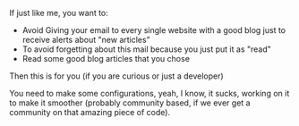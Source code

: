 If just like me, you want to:
- Avoid Giving your email to every single website with a good blog just to receive alerts about "new articles"
- To avoid forgetting about this mail because you just put it as "read"
- Read some good blog articles that you chose

Then this is for you (if you are curious or just a developer)

You need to make some configurations, yeah, I know, it sucks, working on it to make it smoother (probably community based, if we ever get a community on that amazing piece of code).
